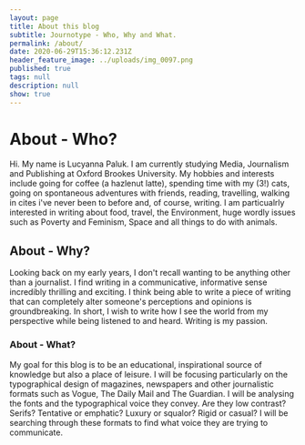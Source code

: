 ```yaml
---
layout: page
title: About this blog
subtitle: Journotype - Who, Why and What.
permalink: /about/
date: 2020-06-29T15:36:12.231Z
header_feature_image: ../uploads/img_0097.png
published: true
tags: null
description: null
show: true
---
```

# About - Who?

Hi. My name is Lucyanna Paluk. I am currently studying Media, Journalism and Publishing at Oxford Brookes University. My hobbies and interests include going for coffee (a hazlenut latte), spending time with my (3!) cats, going on spontaneous adventures with friends, reading, travelling, walking in cites i've never been to before and, of course, writing. I am particualrly interested in writing about food, travel, the Environment, huge wordly issues such as Poverty and Feminism, Space and all things to do with animals.

## About - Why?

Looking back on my early years, I don't recall wanting to be anything other than a journalist. I find writing in a communicative, informative sense incredibly thrilling and exciting. I think being able to write a piece of writing that can completely alter someone's perceptions and opinions is groundbreaking. In short, I wish to write how I see the world from my perspective while being listened to and heard. Writing is my passion.

### About - What?

My goal for this blog is to be an educational, inspirational source of knowledge but also a place of leisure. I will be focusing particularly on the typographical design of magazines, newspapers and other journalistic formats such as Vogue, The Daily Mail and The Guardian. I will be analysing the fonts and the typographical voice they convey. Are they low contrast? Serifs? Tentative or emphatic? Luxury or squalor? Rigid or casual? I will be searching through these formats to find what voice they are trying to communicate.